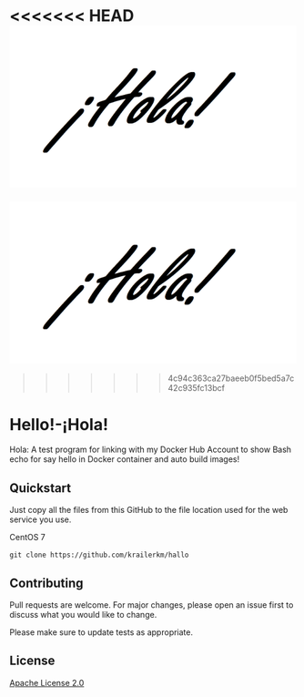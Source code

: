 <<<<<<< HEAD
![](images/hola_logo_os_sm.png)
=======
![](Images/hola_logo_os_sm.png)

>>>>>>> 4c94c363ca27baeeb0f5bed5a7c42c935fc13bcf

# Hello!-¡Hola!
Hola: A test program for linking with my Docker Hub Account to show Bash echo for say hello in Docker container and auto build images!


## Quickstart
Just copy all the files from this GitHub to the file location used for the web service you use.

CentOS 7
```
git clone https://github.com/krailerkm/hallo
```

## Contributing
Pull requests are welcome. For major changes, please open an issue first to discuss what you would like to change.

Please make sure to update tests as appropriate.

## License
[Apache License 2.0](http://www.apache.org/licenses/)
